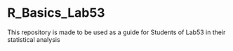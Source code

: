 # R_Basics_Lab53

This repository is made to be used as a guide for Students of Lab53 in their statistical analysis
